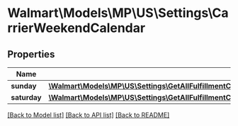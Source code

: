 # Walmart\Models\MP\US\Settings\CarrierWeekendCalendar

## Properties

Name | Type | Description | Notes
------------ | ------------- | ------------- | -------------
**sunday** | [**\Walmart\Models\MP\US\Settings\GetAllFulfillmentCenters200ResponseInnerCalendarDayConfigurationCarrierWeekendCalendarSunday**](GetAllFulfillmentCenters200ResponseInnerCalendarDayConfigurationCarrierWeekendCalendarSunday.md) |  | [optional]
**saturday** | [**\Walmart\Models\MP\US\Settings\GetAllFulfillmentCenters200ResponseInnerCalendarDayConfigurationCarrierWeekendCalendarSunday**](GetAllFulfillmentCenters200ResponseInnerCalendarDayConfigurationCarrierWeekendCalendarSunday.md) |  | [optional]


[[Back to Model list]](./) [[Back to API list]](../../../../../README.md#supported-apis) [[Back to README]](../../../../../README.md)
